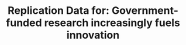 ---
description: 'This includes patent level metadata, 1926-1975 (OCRed from USPTO Image
  PDF files), 1976-2017 (parsed from USPTO HTML files), patent meta data, CPC, geography,
  agencies, entity size of the patent owner etc, government support categories at
  patent level and finally, aggregate yearly statistics. (2019-06-02) '
title: 'Replication Data for: Government-funded research increasingly fuels innovation'
url: https://dataverse.harvard.edu/dataset.xhtml?persistentId=doi:10.7910/DVN/DKESRC
uuid: 50c1e32c-d2f5-4328-be8e-b7f172772a26
---